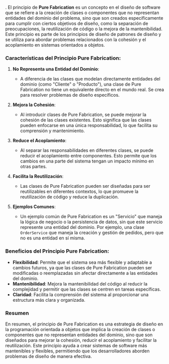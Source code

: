 .
El principio de **Pure Fabrication** es un concepto en el diseño de software que se refiere a la creación de clases o componentes que no representan entidades del dominio del problema, sino que son creados específicamente para cumplir con ciertos objetivos de diseño, como la separación de preocupaciones, la reutilización de código o la mejora de la mantenibilidad. Este principio es parte de los principios de diseño de patrones de diseño y se utiliza para abordar problemas relacionados con la cohesión y el acoplamiento en sistemas orientados a objetos.

### Características del Principio Pure Fabrication:

1. **No Representa una Entidad del Dominio**:
   - A diferencia de las clases que modelan directamente entidades del dominio (como "Cliente" o "Producto"), una clase de Pure Fabrication no tiene un equivalente directo en el mundo real. Se crea para resolver problemas de diseño específicos.

2. **Mejora la Cohesión**:
   - Al introducir clases de Pure Fabrication, se puede mejorar la cohesión de las clases existentes. Esto significa que las clases pueden enfocarse en una única responsabilidad, lo que facilita su comprensión y mantenimiento.

3. **Reduce el Acoplamiento**:
   - Al separar las responsabilidades en diferentes clases, se puede reducir el acoplamiento entre componentes. Esto permite que los cambios en una parte del sistema tengan un impacto mínimo en otras partes.

4. **Facilita la Reutilización**:
   - Las clases de Pure Fabrication pueden ser diseñadas para ser reutilizables en diferentes contextos, lo que promueve la reutilización de código y reduce la duplicación.

5. **Ejemplos Comunes**:
   - Un ejemplo común de Pure Fabrication es un "Servicio" que maneja la lógica de negocio o la persistencia de datos, sin que este servicio represente una entidad del dominio. Por ejemplo, una clase `OrderService` que maneja la creación y gestión de pedidos, pero que no es una entidad en sí misma.

### Beneficios del Principio Pure Fabrication:

- **Flexibilidad**: Permite que el sistema sea más flexible y adaptable a cambios futuros, ya que las clases de Pure Fabrication pueden ser modificadas o reemplazadas sin afectar directamente a las entidades del dominio.
- **Mantenibilidad**: Mejora la mantenibilidad del código al reducir la complejidad y permitir que las clases se centren en tareas específicas.
- **Claridad**: Facilita la comprensión del sistema al proporcionar una estructura más clara y organizada.

### Resumen
En resumen, el principio de Pure Fabrication es una estrategia de diseño en la programación orientada a objetos que implica la creación de clases o componentes que no representan entidades del dominio, sino que son diseñados para mejorar la cohesión, reducir el acoplamiento y facilitar la reutilización. Este principio ayuda a crear sistemas de software más mantenibles y flexibles, permitiendo que los desarrolladores aborden problemas de diseño de manera efectiva.
